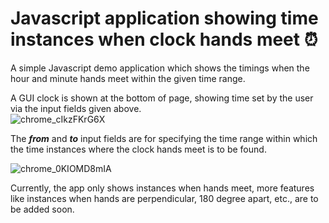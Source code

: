 # Javascript application showing time instances when clock hands meet ⏰

A simple Javascript demo application which shows the timings when the hour and minute hands meet within the given time range.  

A GUI clock is shown at the bottom of page, showing time set by the user via the input fields given above.  
![chrome_cIkzFKrG6X](https://github.com/Navninja7/Clock-Meeting-Hands-JS/assets/100609826/d29f28c9-5b56-443d-a55b-43c61e39410e)

The ***from*** and ***to*** input fields are for specifying the time range within which the time instances where the clock hands meet is to be found.  

![chrome_0KIOMD8mIA](https://github.com/Navninja7/Clock-Meeting-Hands-JS/assets/100609826/365c8619-8b90-4ccf-8f33-fa0036dc7b76)

Currently, the app only shows instances when hands meet, more features like instances when hands are perpendicular, 180 degree apart, etc., are to be added soon.
